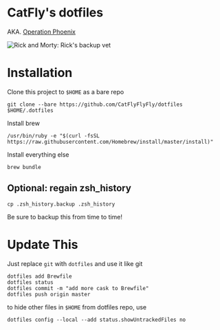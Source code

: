 # CatFly's dotfiles

AKA. [Operation Phoenix](https://rickandmorty.fandom.com/wiki/Operation_Phoenix)

![Rick and Morty: Rick's backup vet](https://vignette.wikia.nocookie.net/rickandmorty/images/9/92/ProjectPheonix.png/revision/latest?cb=20150914192404)

# Installation

Clone this project to `$HOME` as a bare repo

```
git clone --bare https://github.com/CatFlyFlyFly/dotfiles $HOME/.dotfiles
```

Install brew

```
/usr/bin/ruby -e "$(curl -fsSL https://raw.githubusercontent.com/Homebrew/install/master/install)"
```

Install everything else

```
brew bundle
```

## Optional: regain zsh_history

```
cp .zsh_history.backup .zsh_history
```

Be sure to backup this from time to time!

# Update This

Just replace `git` with `dotfiles` and use it like git

```
dotfiles add Brewfile
dotfiles status
dotfiles commit -m "add more cask to Brewfile"
dotfiles push origin master
```

to hide other files in `$HOME` from dotfiles repo, use

```
dotfiles config --local --add status.showUntrackedFiles no
```
